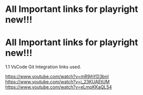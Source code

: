 

# All Important links for playright new!!!
# All Important links for playright new!!!

1.1 VsCode Git Integration links used.

https://www.youtube.com/watch?v=mR9jhYD3bnI
https://www.youtube.com/watch?v=i_23KUAEtUM
https://www.youtube.com/watch?v=eLmpKKaQL54
